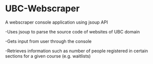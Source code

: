# UBC-Webscraper
A webscraper console application using jsoup API


-Uses jsoup to parse the source code of websites of UBC domain

-Gets input from user through the console

-Retrieves information such as number of people registered in certain sections for a given course (e.g. waitlists)

